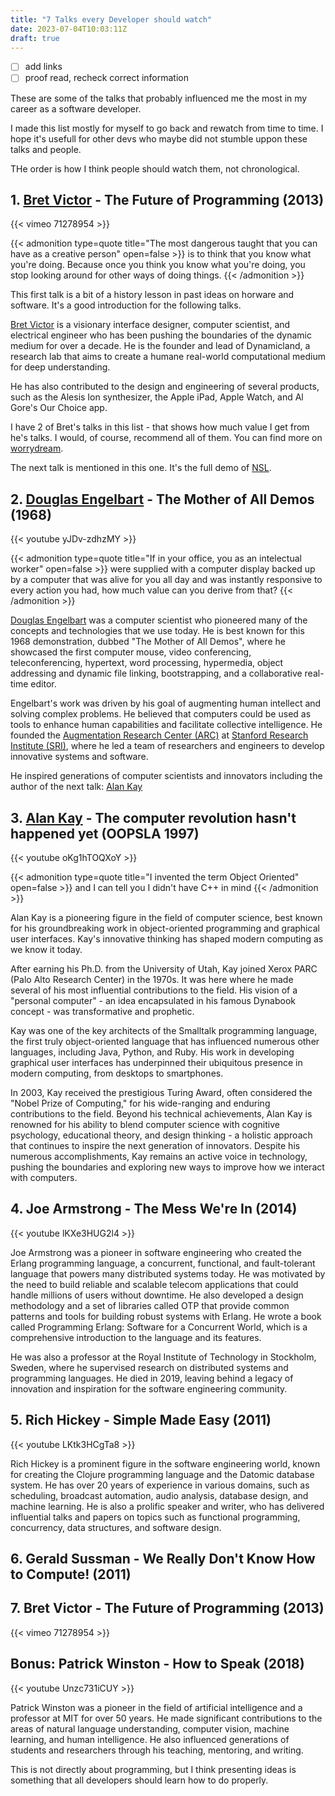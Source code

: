 ```yaml
---
title: "7 Talks every Developer should watch"
date: 2023-07-04T10:03:11Z
draft: true
---
```


- [ ] add links
- [ ] proof read, recheck correct information

These are some of the talks that probably influenced me the most in my career as a software developer.

I made this list mostly for myself to go back and rewatch from time to time. I hope it's usefull for other devs who maybe did not stumble uppon these talks and people.

THe order is how I think people should watch them, not chronological.

## 1. [Bret Victor](https://en.wikipedia.org/wiki/Bret_Victor) - The Future of Programming (2013)

{{< vimeo 71278954 >}}

{{< admonition type=quote title="The most dangerous taught that you can have as a creative person" open=false >}}
is to think that you know what you're doing. Because once you think you know what you're doing, you stop looking around for other ways of doing things.
{{< /admonition >}}

This first talk is a bit of a history lesson in past ideas on horware and software. It's a good introduction for the following talks.

[Bret Victor](https://en.wikipedia.org/wiki/Bret_Victor) is a visionary interface designer, computer scientist, and electrical engineer who has been pushing the boundaries of the dynamic medium for over a decade. He is the founder and lead of Dynamicland, a research lab that aims to create a humane real-world computational medium for deep understanding.

He has also contributed to the design and engineering of several products, such as the Alesis Ion synthesizer, the Apple iPad, Apple Watch, and Al Gore's Our Choice app.

I have 2 of Bret's talks in this list - that shows how much value I get from he's talks. I would, of course, recommend all of them. You can find more on [worrydream](http://worrydream.com/).

The next talk is mentioned in this one. It's the full demo of [NSL](https://en.wikipedia.org/wiki/NLS_(computer_system)).

## 2. [Douglas Engelbart](https://en.wikipedia.org/wiki/Douglas_Engelbart) - The Mother of All Demos (1968)

{{< youtube yJDv-zdhzMY >}}

{{< admonition type=quote title="If in your office, you as an intelectual worker" open=false >}}
were supplied with a computer display backed up by a computer that was alive for you all day and was instantly responsive to every action you had, how much value can you derive from that?
{{< /admonition >}}

[Douglas Engelbart](https://en.wikipedia.org/wiki/Douglas_Engelbart) was a computer scientist who pioneered many of the concepts and technologies that we use today. He is best known for this 1968 demonstration, dubbed "The Mother of All Demos", where he showcased the first computer mouse, video conferencing, teleconferencing, hypertext, word processing, hypermedia, object addressing and dynamic file linking, bootstrapping, and a collaborative real-time editor.

Engelbart's work was driven by his goal of augmenting human intellect and solving complex problems. He believed that computers could be used as tools to enhance human capabilities and facilitate collective intelligence. He founded the [Augmentation Research Center (ARC)](https://en.wikipedia.org/wiki/Augmentation_Research_Center) at [Stanford Research Institute (SRI)](https://en.wikipedia.org/wiki/SRI_International), where he led a team of researchers and engineers to develop innovative systems and software.

He inspired generations of computer scientists and innovators including the author of the next talk: [Alan Kay](#3-alan-kay---the-computer-revolution-hasnt-happened-yet-oopsla-1997)

## 3. [Alan Kay](https://en.wikipedia.org/wiki/Alan_Kay) - The computer revolution hasn't happened yet (OOPSLA 1997)

{{< youtube oKg1hTOQXoY >}}

{{< admonition type=quote title="I invented the term Object Oriented" open=false >}}
and I can tell you I didn't have C++ in mind
{{< /admonition >}}

Alan Kay is a pioneering figure in the field of computer science, best known for his groundbreaking work in object-oriented programming and graphical user interfaces. Kay's innovative thinking has shaped modern computing as we know it today.

After earning his Ph.D. from the University of Utah, Kay joined Xerox PARC (Palo Alto Research Center) in the 1970s. It was here where he made several of his most influential contributions to the field. His vision of a "personal computer" - an idea encapsulated in his famous Dynabook concept - was transformative and prophetic.

Kay was one of the key architects of the Smalltalk programming language, the first truly object-oriented language that has influenced numerous other languages, including Java, Python, and Ruby. His work in developing graphical user interfaces has underpinned their ubiquitous presence in modern computing, from desktops to smartphones.

In 2003, Kay received the prestigious Turing Award, often considered the "Nobel Prize of Computing," for his wide-ranging and enduring contributions to the field. Beyond his technical achievements, Alan Kay is renowned for his ability to blend computer science with cognitive psychology, educational theory, and design thinking - a holistic approach that continues to inspire the next generation of innovators. Despite his numerous accomplishments, Kay remains an active voice in technology, pushing the boundaries and exploring new ways to improve how we interact with computers.


## 4. Joe Armstrong - The Mess We're In (2014)

{{< youtube lKXe3HUG2l4 >}}

Joe Armstrong was a pioneer in software engineering who created the Erlang programming language, a concurrent, functional, and fault-tolerant language that powers many distributed systems today. He was motivated by the need to build reliable and scalable telecom applications that could handle millions of users without downtime. He also developed a design methodology and a set of libraries called OTP that provide common patterns and tools for building robust systems with Erlang. He wrote a book called Programming Erlang: Software for a Concurrent World, which is a comprehensive introduction to the language and its features. 

He was also a professor at the Royal Institute of Technology in Stockholm, Sweden, where he supervised research on distributed systems and programming languages. He died in 2019, leaving behind a legacy of innovation and inspiration for the software engineering community.


## 5. Rich Hickey - Simple Made Easy (2011)

{{< youtube LKtk3HCgTa8 >}}

Rich Hickey is a prominent figure in the software engineering world, known for creating the Clojure programming language and the Datomic database system. He has over 20 years of experience in various domains, such as scheduling, broadcast automation, audio analysis, database design, and machine learning. He is also a prolific speaker and writer, who has delivered influential talks and papers on topics such as functional programming, concurrency, data structures, and software design.



## 6. Gerald Sussman - We Really Don't Know How to Compute! (2011)

<!-- 
## 6. Robert C Martin - Clean Architecture and Design (2013)

{{< youtube Nsjsiz2A9mg >}}

Robert C. Martin, also known as Uncle Bob, is a renowned software engineer, instructor, and author who has contributed significantly to the field of software engineering. 

He is one of the authors and signatories of the Agile Manifesto, a set of principles and values that guide agile software development. He is also the creator of the SOLID principles, a collection of best practices for designing and maintaining object-oriented software. 

He has written several books on agile software development, software craftsmanship, and software design, such as Agile Software Development, Principles, Patterns, and Practices; Clean Code: A Handbook of Agile Software Craftsmanship; and Clean Architecture: A Craftsman's Guide to Software Structure and Design. 

He is the founder and president of Uncle Bob Consulting and Clean Coders, which provide consulting and training services to software professionals. He is widely respected and influential in the software community for his expertise, experience, and passion for software quality.

No matter what you think about the person Uncle Bob, this talk is a good one. It was one of the first talks that got me to understand the ideas of dependency inversion, boundaries, and how you could design loose coupled systems. -->


## 7. Bret Victor - The Future of Programming (2013)

{{< vimeo 71278954 >}}

## Bonus: Patrick Winston - How to Speak (2018)

{{< youtube Unzc731iCUY >}}

Patrick Winston was a pioneer in the field of artificial intelligence and a professor at MIT for over 50 years. He made significant contributions to the areas of natural language understanding, computer vision, machine learning, and human intelligence. He also influenced generations of students and researchers through his teaching, mentoring, and writing.

This is not directly about programming, but I think presenting ideas is something that all developers should learn how to do properly.

